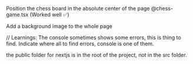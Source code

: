 Position the chess board in the absolute center of the page @chess-game.tsx (Worked well ✅)

Add a background image to the whole page

// Learnings:
The console sometimes shows some errors, this is thing to find. Indicate where all to find errors, console is one of them.

the public folder for nextjs is in the root of the project, not in the src folder.

